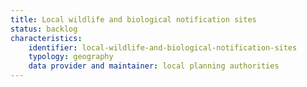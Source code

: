 ```yaml
---
title: Local wildlife and biological notification sites
status: backlog
characteristics:
    identifier: local-wildlife-and-biological-notification-sites
    typology: geography
    data provider and maintainer: local planning authorities
---
```

